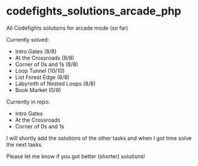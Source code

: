 # codefights_solutions_arcade_php
All Codefights solutions for arcade mode (so far)

Currently solved:
- Intro Gates (8/8)
- At the Crossroads (8/8)
- Corner of 0s and 1s (8/8)
- Loop Tunnel (10/10)
- List Forest Edge (8/8)
- Labyrinth of Nested Loops (8/8)
- Book Market (0/8)

Currently in repo:
- Intro Gates
- At the Crossroads
- Corner of 0s and 1s

I will shortly add the solutions of the other tasks and when I got time solve the next tasks.

Please let me know if you got better (shorter) solutions!
